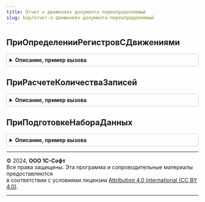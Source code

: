 ```yaml
---
title: Отчет о движениях документа переопределяемый
slug: bsp/отчет-о-движениях-документа-переопределяемый
---
```



## ПриОпределенииРегистровСДвижениями
<details style="margin: 1em 0; padding: 0.5em; border: 1px solid #ccc; border-radius: 6px;">

<summary style="font-weight: bold; cursor: pointer;">Описание, пример вызова</summary>

```bsl

// Позволяет дополнить регистры с движениями документа дополнительными регистрами.
//
// Параметры:
//    Документ - ДокументСсылка - документ коллекцию движений которого необходимо дополнить.
//    РегистрыСДвижениями - Соответствие из КлючИЗначение:
//        * Ключ     - ОбъектМетаданных - регистр как объект метаданных.
//        * Значение - Строка           - имя поля регистратора.
//
Процедура ПриОпределенииРегистровСДвижениями(Документ, РегистрыСДвижениями) Экспорт
```

Пример вызова
```bsl
ОтчетОДвиженияхДокументаПереопределяемый.ПриОпределенииРегистровСДвижениями(Документ, РегистрыСДвижениями) 
```
</details>

## ПриРасчетеКоличестваЗаписей
<details style="margin: 1em 0; padding: 0.5em; border: 1px solid #ccc; border-radius: 6px;">

<summary style="font-weight: bold; cursor: pointer;">Описание, пример вызова</summary>

```bsl

// Позволяет рассчитать количество записей для дополнительных наборов, добавленных процедурой
// ПриОпределенииРегистровСДвижениями.
//
// Параметры:
//    Документ - ДокументСсылка - документ коллекцию движений которого необходимо дополнить.
//    РассчитанноеКоличество - Соответствие из КлючИЗначение:
//        * Ключ     - Строка - полное имя регистра (вместо точек используется символ подчеркивания).
//        * Значение - Число  - рассчитанное количество записей.
//
Процедура ПриРасчетеКоличестваЗаписей(Документ, РассчитанноеКоличество) Экспорт
```

Пример вызова
```bsl
ОтчетОДвиженияхДокументаПереопределяемый.ПриРасчетеКоличестваЗаписей(Документ, РассчитанноеКоличество) 
```
</details>

## ПриПодготовкеНабораДанных
<details style="margin: 1em 0; padding: 0.5em; border: 1px solid #ccc; border-radius: 6px;">

<summary style="font-weight: bold; cursor: pointer;">Описание, пример вызова</summary>

```bsl

// Позволяет дополнить или переопределить коллекцию наборов данных для вывода движений документа.
//
// Параметры:
//    Документ - ДокументСсылка - документ, коллекцию движений которого необходимо дополнить.
//    НаборыДанных - Массив - сведения о наборах данных (тип элемента Структура).
//
Процедура ПриПодготовкеНабораДанных(Документ, НаборыДанных) Экспорт
```

Пример вызова
```bsl
ОтчетОДвиженияхДокументаПереопределяемый.ПриПодготовкеНабораДанных(Документ, НаборыДанных) 
```
</details>

---

© 2024, **ООО 1С-Софт**  
Все права защищены. Эта программа и сопроводительные материалы предоставляются  
в соответствии с условиями лицензии [Attribution 4.0 International (CC BY 4.0)](https://creativecommons.org/licenses/by/4.0/legalcode).

---
